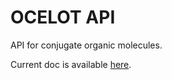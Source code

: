 # OCELOT API

API for conjugate organic molecules.

Current doc is available [here](https://caer200.github.io/ocelot_api/).

